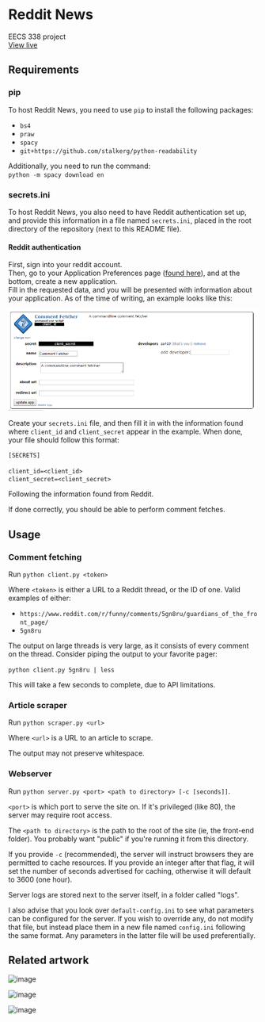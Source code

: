 # Reddit News
EECS 338 project  
[View live](http://ec2-18-224-65-64.us-east-2.compute.amazonaws.com/)

## Requirements
### pip
To host Reddit News, you need to use `pip` to install the following packages:  
- `bs4`
- `praw`
- `spacy`
- `git+https://github.com/stalkerg/python-readability`

Additionally, you need to run the command:  
`python -m spacy download en`

### secrets.ini
To host Reddit News, you also need to have Reddit authentication set up, and provide this information in a file named `secrets.ini`, placed in the root directory of the repository (next to this README file).

#### Reddit authentication
First, sign into your reddit account.  
Then, go to your Application Preferences page ([found here](https://www.reddit.com/prefs/apps)), and at the bottom, create a new application.  
Fill in the requested data, and you will be presented with information about your application. As of the time of writing, an example looks like this:

![Example application info](https://github.com/za419/reddit-news/raw/assets/appinfo.png)

Create your `secrets.ini` file, and then fill it in with the information found where `client_id` and `client_secret` appear in the example. When done, your file should follow this format:

    [SECRETS]
    
    client_id=<client_id>
    client_secret=<client_secret>

Following the information found from Reddit.

If done correctly, you should be able to perform comment fetches.

## Usage
### Comment fetching
Run `python client.py <token>`

Where `<token>` is either a URL to a Reddit thread, or the ID of one. Valid examples of either:

- `https://www.reddit.com/r/funny/comments/5gn8ru/guardians_of_the_front_page/`
- `5gn8ru`

The output on large threads is very large, as it consists of every comment on the thread. Consider piping the output to your favorite pager:

`python client.py 5gn8ru | less`

This will take a few seconds to complete, due to API limitations.

### Article scraper
Run `python scraper.py <url>`

Where `<url>` is a URL to an article to scrape.

The output may not preserve whitespace.

### Webserver
Run `python server.py <port> <path to directory> [-c [seconds]]`.

`<port>` is which port to serve the site on. If it's privileged (like 80), the server may require root access.

The `<path to directory>` is the path to the root of the site (ie, the front-end folder). You probably want "public" if you're running it from this directory.

If you provide `-c` (recommended), the server will instruct browsers they are permitted to cache resources. If you provide an integer after that flag, it will set the number of seconds advertised for caching, otherwise it will default to 3600 (one hour).

Server logs are stored next to the server itself, in a folder called "logs".

I also advise that you look over `default-config.ini` to see what parameters can be configured for the server. If you wish to override any, do not modify that file, but instead place them in a new file named `config.ini` following the same format. Any parameters in the latter file will be used preferentially.

## Related artwork

![image](https://imgs.xkcd.com/comics/python.png)

![image](https://external-preview.redd.it/CjZOp8TpXqT5nmKPemBC_Ad0GedT6UMVyOXAd549cH4.jpg?width=298&s=09cacf3749968b66b55a20eb6396c7480b373bef)

![image](https://imgs.xkcd.com/comics/not_enough_work.png)
